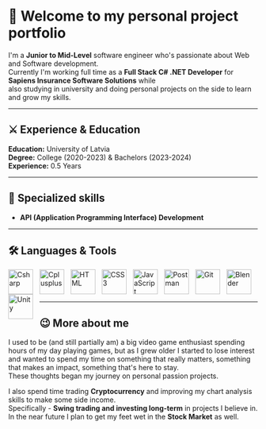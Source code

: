 # 💼 Welcome to my personal project portfolio

I'm a **Junior to Mid-Level** software engineer who's passionate about Web and Software development. <br/>
Currently I'm working full time as a **Full Stack C# .NET Developer** for **Sapiens Insurance Software Solutions** while <br/>
also studying in university and doing personal projects on the side to learn and grow my skills.

---

## ⚔ Experience & Education

**Education:** University of Latvia <br/>
**Degree:** College (2020-2023) & Bachelors (2023-2024) <br/>
**Experience:** 0.5 Years <br/>

---

## 🧮 Specialized skills

+ **API (Application Programming Interface) Development**

---

## 🛠 Languages & Tools

<img align="left" alt="Csharp" width="50px" style="padding-right:10px;" src="https://cdn.jsdelivr.net/gh/devicons/devicon/icons/csharp/csharp-original.svg"/>
<img align="left" alt="Cplusplus" width="50px" style="padding-right:10px;" src="https://cdn.jsdelivr.net/gh/devicons/devicon/icons/cplusplus/cplusplus-original.svg"/>
<img align="left" alt="HTML" width="50px" style="padding-right:10px;" src="https://cdn.jsdelivr.net/gh/devicons/devicon/icons/html5/html5-original.svg"/>
<img align="left" alt="CSS3" width="50px" style="padding-right:10px;" src="https://cdn.jsdelivr.net/gh/devicons/devicon/icons/css3/css3-original.svg"/>
<img align="left" alt="JavaScript" width="50px" style="padding-right:10px;" src="https://cdn.jsdelivr.net/gh/devicons/devicon/icons/javascript/javascript-original.svg"/>
<img align="left" alt="Postman" width="50px" style="padding-right:10px;" src="https://www.svgrepo.com/show/354202/postman-icon.svg"/>
<img align="left" alt="Git" width="50px" style="padding-right:10px;" src="https://cdn.jsdelivr.net/gh/devicons/devicon/icons/git/git-original.svg"/>
<img align="left" alt="Blender" width="50px" style="padding-right:10px;" src="https://cdn.jsdelivr.net/gh/devicons/devicon/icons/blender/blender-original.svg"/>
<img align="left" alt="Unity" width="50px" style="padding-right:10px;" src="https://cdn.jsdelivr.net/gh/devicons/devicon/icons/unity/unity-original.svg"/>
<br/>
<br/>
<br/>

---

## 😉 More about me

I used to be (and still partially am) a big video game enthusiast spending hours of my day playing games, but as I grew older I started to lose interest and wanted to spend my time on something that really matters, something that makes an impact, something that's here to stay. <br/>
These thoughts began my journey on personal passion projects. <br/>

I also spend time trading **Cryptocurrency** and improving my chart analysis skills to make some side income. <br/>
Specifically - **Swing trading and investing long-term** in projects I believe in. <br/>
In the near future I plan to get my feet wet in the **Stock Market** as well. <br/>
